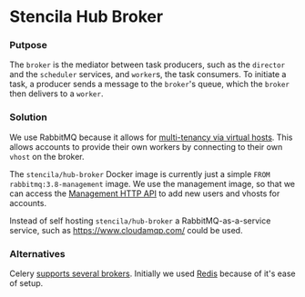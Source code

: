 # Stencila Hub Broker

### Putpose

The `broker` is the mediator between task producers, such as the `director` and the `scheduler` services, and `worker`s, the task consumers. To initiate a task, a producer sends a message to the `broker`'s queue, which the `broker` then delivers to a `worker`.

### Solution

We use RabbitMQ because it allows for [multi-tenancy via virtual hosts](https://www.rabbitmq.com/vhosts.html). This allows accounts to provide their own    workers by connecting to their own `vhost` on the broker.

The `stencila/hub-broker` Docker image is currently just a simple `FROM rabbitmq:3.8-management` image. We use the management image, so that we can access the [Management HTTP API](https://www.rabbitmq.com/management.html#http-api) to add new users and vhosts for accounts.

Instead of self hosting `stencila/hub-broker` a RabbitMQ-as-a-service service, such as https://www.cloudamqp.com/ could be used.

### Alternatives

Celery [supports several brokers](https://docs.celeryproject.org/en/latest/getting-started/brokers/index.html). Initially we used [Redis](https://redis.io/) because of it's ease of setup.
